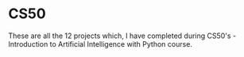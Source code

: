 # CS50
These are all the 12 projects which, I have completed during CS50's - Introduction to Artificial Intelligence with Python course. 
